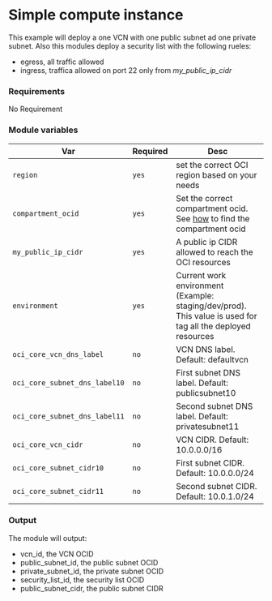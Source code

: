 # Simple compute instance

This example will deploy a one VCN with one public subnet ad one private subnet. Also this modules deploy a security list with the following rueles:

* egress, all traffic allowed
* ingress, traffica allowed on port 22 only from *my_public_ip_cidr*

### Requirements

No Requirement

### Module variables

| Var   | Required | Desc |
| ------- | ------- | ----------- |
| `region`       | `yes`       | set the correct OCI region based on your needs  |
| `compartment_ocid` | `yes`        | Set the correct compartment ocid. See [how](../README.md#oracle-provider-setup) to find the compartment ocid |
| `my_public_ip_cidr` | `yes`        | A public ip CIDR allowed to reach the OCI resources |
| `environment`  | `yes`  | Current work environment (Example: staging/dev/prod). This value is used for tag all the deployed resources |
| `oci_core_vcn_dns_label`  | `no`  | VCN DNS label. Default: defaultvcn |
| `oci_core_subnet_dns_label10`  | `no`  | First subnet DNS label. Default: publicsubnet10 |
| `oci_core_subnet_dns_label11`  | `no`  | Second subnet DNS label. Default: privatesubnet11 |
| `oci_core_vcn_cidr`  | `no`  | VCN CIDR. Default: 10.0.0.0/16 |
| `oci_core_subnet_cidr10`  | `no`  | First subnet CIDR. Default: 10.0.0.0/24 |
| `oci_core_subnet_cidr11`  | `no`  | Second subnet CIDR. Default: 10.0.1.0/24 |

### Output

The module will output:

* vcn_id, the VCN OCID
* public_subnet_id, the public subnet OCID
* private_subnet_id, the private subnet OCID
* security_list_id, the security list OCID
* public_subnet_cidr, the public subnet CIDR